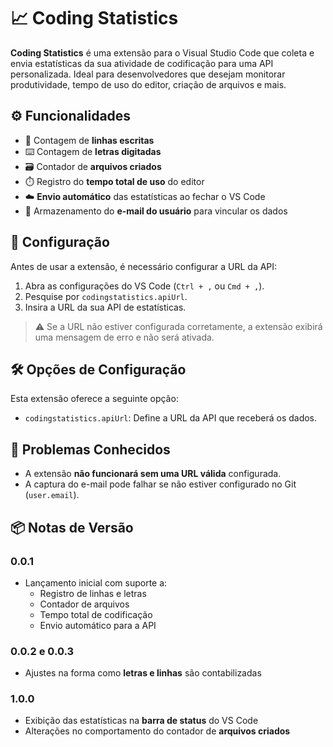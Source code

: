 # 📈 Coding Statistics

**Coding Statistics** é uma extensão para o Visual Studio Code que coleta e envia estatísticas da sua atividade de codificação para uma API personalizada. Ideal para desenvolvedores que desejam monitorar produtividade, tempo de uso do editor, criação de arquivos e mais.

## ⚙️ Funcionalidades

- 📄 Contagem de **linhas escritas**
- ⌨️ Contagem de **letras digitadas**
- 🗃️ Contador de **arquivos criados**
- ⏱️ Registro do **tempo total de uso** do editor
- ☁️ **Envio automático** das estatísticas ao fechar o VS Code
- 📧 Armazenamento do **e-mail do usuário** para vincular os dados

## 🔧 Configuração

Antes de usar a extensão, é necessário configurar a URL da API:

1. Abra as configurações do VS Code (`Ctrl + ,` ou `Cmd + ,`).
2. Pesquise por `codingstatistics.apiUrl`.
3. Insira a URL da sua API de estatísticas.

> ⚠️ Se a URL não estiver configurada corretamente, a extensão exibirá uma mensagem de erro e não será ativada.

## 🛠️ Opções de Configuração

Esta extensão oferece a seguinte opção:

- `codingstatistics.apiUrl`: Define a URL da API que receberá os dados.

## 🐞 Problemas Conhecidos

- A extensão **não funcionará sem uma URL válida** configurada.
- A captura do e-mail pode falhar se não estiver configurado no Git (`user.email`).

## 📦 Notas de Versão

### 0.0.1

- Lançamento inicial com suporte a:
  - Registro de linhas e letras
  - Contador de arquivos
  - Tempo total de codificação
  - Envio automático para a API

### 0.0.2 e 0.0.3

- Ajustes na forma como **letras e linhas** são contabilizadas

### 1.0.0

- Exibição das estatísticas na **barra de status** do VS Code
- Alterações no comportamento do contador de **arquivos criados**


